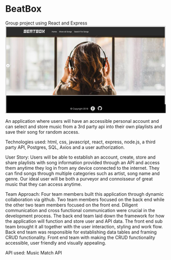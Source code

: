 # BeatBox
Group project using React and Express
<a href="https://beatbox1.herokuapp.com/"><img src="./screen.png"></a>


An application where users will have an accessible personal account and can select and store music from a 3rd party api into their own playlists and save their song for random access.

Technologies used: html, css, javascript, react, express, node.js, a third party API, Postgres, SQL, Axios and a user authorization.

User Story: Users will be able to establish an account, create, store and share playlists with song information provided through an API and access them anytime they log in from any device connected to the internet. They can find songs through multiple categories such as artist, song name and genre. Our ideal user will be both a purveyor and connoisseur of great music that they can access anytime.

Team Approach: Four team members built this application through dynamic collaboration via github. Two team members focused on the back end while the other two team members focused on the front end. Diligent communication and cross functional communication were crucial in the development process. The back end team laid down the framework for how the application will function and store user and API data. The front end sub team brought it all together with the user interaction, styling and work flow. Back end team was responsible for establishing data tables and framing CRUD functionality. Front end team with making the CRUD functionality accessible, user friendly and visually appealing.

API used: Music Match API
